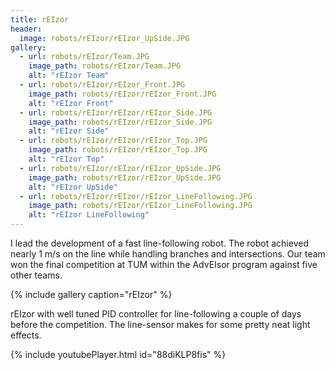 ```yaml
---
title: rEIzor
header:
  image: robots/rEIzor/rEIzor_UpSide.JPG
gallery:
  - url: robots/rEIzor/Team.JPG
    image_path: robots/rEIzor/Team.JPG
    alt: "rEIzor Team"
  - url: robots/rEIzor/rEIzor_Front.JPG
    image_path: robots/rEIzor/rEIzor_Front.JPG
    alt: "rEIzor Front"
  - url: robots/rEIzor/rEIzor/rEIzor_Side.JPG
    image_path: robots/rEIzor/rEIzor_Side.JPG
    alt: "rEIzor Side"
  - url: robots/rEIzor/rEIzor/rEIzor_Top.JPG
    image_path: robots/rEIzor/rEIzor_Top.JPG
    alt: "rEIzor Top"
  - url: robots/rEIzor/rEIzor/rEIzor_UpSide.JPG
    image_path: robots/rEIzor/rEIzor_UpSide.JPG
    alt: "rEIzor UpSide"
  - url: robots/rEIzor/rEIzor/rEIzor_LineFollowing.JPG
    image_path: robots/rEIzor/rEIzor_LineFollowing.JPG
    alt: "rEIzor LineFollowing"
---
```

I lead the development of a fast line-following robot. The
robot achieved nearly 1 m/s on the line while handling branches and
intersections. Our team won the final competition at TUM within the
AdvEIsor program against five other teams.

{% include gallery caption="rEIzor" %}

rEIzor with well tuned PID controller for line-following a
couple of days before the competition. The line-sensor makes for some
pretty neat light effects.

{% include youtubePlayer.html id="88diKLP8fis" %}

